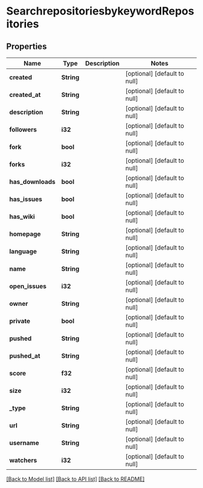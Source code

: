 # SearchrepositoriesbykeywordRepositories

## Properties
Name | Type | Description | Notes
------------ | ------------- | ------------- | -------------
**created** | **String** |  | [optional] [default to null]
**created_at** | **String** |  | [optional] [default to null]
**description** | **String** |  | [optional] [default to null]
**followers** | **i32** |  | [optional] [default to null]
**fork** | **bool** |  | [optional] [default to null]
**forks** | **i32** |  | [optional] [default to null]
**has_downloads** | **bool** |  | [optional] [default to null]
**has_issues** | **bool** |  | [optional] [default to null]
**has_wiki** | **bool** |  | [optional] [default to null]
**homepage** | **String** |  | [optional] [default to null]
**language** | **String** |  | [optional] [default to null]
**name** | **String** |  | [optional] [default to null]
**open_issues** | **i32** |  | [optional] [default to null]
**owner** | **String** |  | [optional] [default to null]
**private** | **bool** |  | [optional] [default to null]
**pushed** | **String** |  | [optional] [default to null]
**pushed_at** | **String** |  | [optional] [default to null]
**score** | **f32** |  | [optional] [default to null]
**size** | **i32** |  | [optional] [default to null]
**_type** | **String** |  | [optional] [default to null]
**url** | **String** |  | [optional] [default to null]
**username** | **String** |  | [optional] [default to null]
**watchers** | **i32** |  | [optional] [default to null]

[[Back to Model list]](../README.md#documentation-for-models) [[Back to API list]](../README.md#documentation-for-api-endpoints) [[Back to README]](../README.md)


